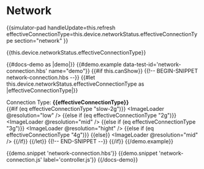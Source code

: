 # Network

{{simulator-pad 
  handleUpdate=this.refresh 
  effectiveConnectionType=this.device.networkStatus.effectiveConnectionType
  section="network"
}}

{{this.device.networkStatus.effectiveConnectionType}}

{{#docs-demo as |demo|}}
  {{#demo.example data-test-id='network-connection.hbs' name="demo"}}
    {{#if this.canShow}}
    {{!-- BEGIN-SNIPPET network-connection.hbs --}}
      {{#let this.device.networkStatus.effectiveConnectionType as |effectiveConnectionType|}}
        <div>
          Connection Type: <b>{{effectiveConnectionType}}</b>
        </div>
        {{#if (eq effectiveConnectionType "slow-2g")}}
          <ImageLoader 
            @resolution="low"
          />
        {{else if (eq effectiveConnectionType "2g")}}
          <ImageLoader 
            @resolution="mid"
          />
        {{else if (eq effectiveConnectionType "3g")}}
          <ImageLoader 
            @resolution="hight"
          />
        {{else if (eq effectiveConnectionType "4g")}}
          <VideoLoader />
        {{else}}
          <!-- Fallback -->
          <ImageLoader 
            @resolution="mid"
          />
        {{/if}}
      {{/let}}
    {{!-- END-SNIPPET --}}
    {{/if}}
  {{/demo.example}}

  {{demo.snippet 'network-connection.hbs'}}
  {{demo.snippet 'network-connection.js' label='controller.js'}}
{{/docs-demo}}
